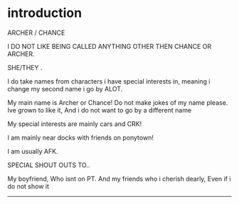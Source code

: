 # introduction
ARCHER / CHANCE

I DO NOT LIKE BEING CALLED ANYTHING OTHER THEN CHANCE OR ARCHER.
   
   SHE/THEY .
   
I do take names from characters i have special interests in, meaning i change my second name i go by ALOT.
  
   
   My main name is Archer or Chance! Do not make jokes of my name please. Ive grown to like it, And i do not want to go by a different name


My special interests are mainly cars and CRK!
  
   I am mainly near docks with friends on ponytown!

I am usually AFK.


   
   
   SPECIAL SHOUT OUTS TO..

My boyfriend, Who isnt on PT.
And my friends who i cherish dearly, Even if i do not show it

---------------------------------------
